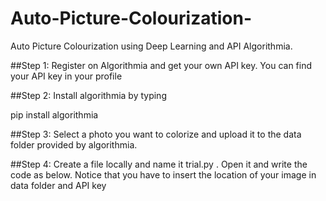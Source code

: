 # Auto-Picture-Colourization-
Auto Picture Colourization using Deep Learning and API Algorithmia.

##Step 1:
Register on Algorithmia and get your own API key. You can find your API key in your profile

 

##Step 2:
Install algorithmia by typing

pip install algorithmia

 

##Step 3: 
Select a photo you want to colorize and upload it to the data folder provided by algorithmia.

 

##Step 4: 
Create a file locally and name it trial.py . Open it and write the code as below. Notice that you have to insert the location of your image in data folder and API key


